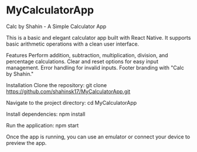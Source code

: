 ﻿# MyCalculatorApp
Calc by Shahin - A Simple Calculator App

This is a basic and elegant calculator app built with React Native. It supports basic arithmetic operations with a clean user interface.

Features
Perform addition, subtraction, multiplication, division, and percentage calculations.
Clear and reset options for easy input management.
Error handling for invalid inputs.
Footer branding with "Calc by Shahin."    

Installation
Clone the repository: git clone https://github.com/shahinsk17/MyCalculatorApp.git

Navigate to the project directory: cd MyCalculatorApp

Install dependencies: npm install

Run the application: npm start

Once the app is running, you can use an emulator or connect your device to preview the app.  

 

